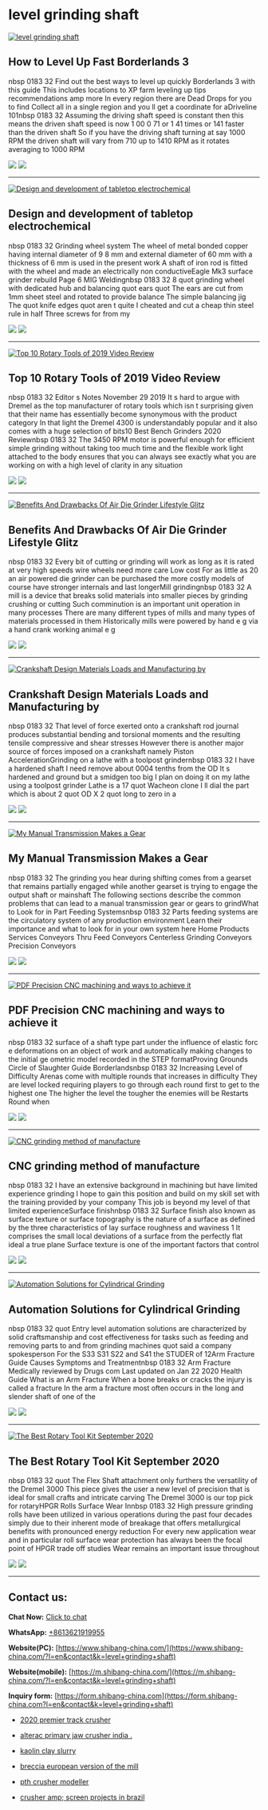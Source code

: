 # level grinding shaft

<a href="https://swt.shibang-china.com/?l=en&img&k=level+grinding+shaft" target="_blank">![level grinding shaft](http://static.shibang-china.com/all-800x300/989.jpg)</a>

## How to Level Up Fast Borderlands 3
nbsp 0183 32 Find out the best ways to level up quickly Borderlands 3 with this guide This includes locations to XP farm leveling up tips recommendations amp more In every region there are Dead Drops for you to find Collect all in a single region and you ll get a coordinate for aDriveline 101nbsp 0183 32 Assuming the driving shaft speed is constant then this means the driven shaft speed is now 1 00 0 71 or 1 41 times or 141 faster than the driven shaft So if you have the driving shaft turning at say 1000 RPM the driven shaft will vary from 710 up to 1410 RPM as it rotates averaging to 1000 RPM


<a href="https://whatsapp.shibangsoft.com/WhatsApp.php" target="_blank" title="WhatsApp">![](http://static.shibang-china.com/icon/whatsapp.png)</a> <a href="https://swt.shibang-china.com/?l=en&icon&k=level+grinding+shaft" target="_blank">![](http://static.shibang-china.com/icon/chat-en.png)</a>

---

<a href="https://swt.shibang-china.com/?l=en&img&k=level+grinding+shaft" target="_blank">![Design and development of tabletop electrochemical](http://static.shibang-china.com/all-800x300/724.jpg)</a>

## Design and development of tabletop electrochemical
nbsp 0183 32 Grinding wheel system The wheel of metal bonded copper having internal diameter of 9 8 mm and external diameter of 60 mm with a thickness of 6 mm is used in the present work A shaft of iron rod is fitted with the wheel and made an electrically non conductiveEagle Mk3 surface grinder rebuild Page 6 MIG Weldingnbsp 0183 32 8 quot grinding wheel with dedicated hub and balancing quot ears quot The ears are cut from 1mm sheet steel and rotated to provide balance The simple balancing jig The quot knife edges quot aren t quite I cheated and cut a cheap thin steel rule in half Three screws for from my


<a href="https://whatsapp.shibangsoft.com/WhatsApp.php" target="_blank" title="WhatsApp">![](http://static.shibang-china.com/icon/whatsapp.png)</a> <a href="https://swt.shibang-china.com/?l=en&icon&k=level+grinding+shaft" target="_blank">![](http://static.shibang-china.com/icon/chat-en.png)</a>

---

<a href="https://swt.shibang-china.com/?l=en&img&k=level+grinding+shaft" target="_blank">![Top 10 Rotary Tools of 2019 Video Review](http://static.shibang-china.com/all-800x300/1474.jpg)</a>

## Top 10 Rotary Tools of 2019 Video Review
nbsp 0183 32 Editor s Notes November 29 2019 It s hard to argue with Dremel as the top manufacturer of rotary tools which isn t surprising given that their name has essentially become synonymous with the product category In that light the Dremel 4300 is understandably popular and it also comes with a huge selection of bits10 Best Bench Grinders 2020 Reviewnbsp 0183 32 The 3450 RPM motor is powerful enough for efficient simple grinding without taking too much time and the flexible work light attached to the body ensures that you can always see exactly what you are working on with a high level of clarity in any situation


<a href="https://whatsapp.shibangsoft.com/WhatsApp.php" target="_blank" title="WhatsApp">![](http://static.shibang-china.com/icon/whatsapp.png)</a> <a href="https://swt.shibang-china.com/?l=en&icon&k=level+grinding+shaft" target="_blank">![](http://static.shibang-china.com/icon/chat-en.png)</a>

---

<a href="https://swt.shibang-china.com/?l=en&img&k=level+grinding+shaft" target="_blank">![Benefits And Drawbacks Of Air Die Grinder Lifestyle Glitz](http://static.shibang-china.com/all-800x300/944.jpg)</a>

## Benefits And Drawbacks Of Air Die Grinder Lifestyle Glitz
nbsp 0183 32 Every bit of cutting or grinding will work as long as it is rated at very high speeds wire wheels need more care Low cost For as little as 20 an air powered die grinder can be purchased the more costly models of course have stronger internals and last longerMill grindingnbsp 0183 32 A mill is a device that breaks solid materials into smaller pieces by grinding crushing or cutting Such comminution is an important unit operation in many processes There are many different types of mills and many types of materials processed in them Historically mills were powered by hand e g via a hand crank working animal e g


<a href="https://whatsapp.shibangsoft.com/WhatsApp.php" target="_blank" title="WhatsApp">![](http://static.shibang-china.com/icon/whatsapp.png)</a> <a href="https://swt.shibang-china.com/?l=en&icon&k=level+grinding+shaft" target="_blank">![](http://static.shibang-china.com/icon/chat-en.png)</a>

---

<a href="https://swt.shibang-china.com/?l=en&img&k=level+grinding+shaft" target="_blank">![Crankshaft Design Materials Loads and Manufacturing by](http://static.shibang-china.com/all-800x300/272.jpg)</a>

## Crankshaft Design Materials Loads and Manufacturing by
nbsp 0183 32 That level of force exerted onto a crankshaft rod journal produces substantial bending and torsional moments and the resulting tensile compressive and shear stresses However there is another major source of forces imposed on a crankshaft namely Piston AccelerationGrinding on a lathe with a toolpost grindernbsp 0183 32 I have a hardened shaft I need remove about 0004 tenths from the OD It s hardened and ground but a smidgen too big I plan on doing it on my lathe using a toolpost grinder Lathe is a 17 quot Wacheon clone I ll dial the part which is about 2 quot OD X 2 quot long to zero in a


<a href="https://whatsapp.shibangsoft.com/WhatsApp.php" target="_blank" title="WhatsApp">![](http://static.shibang-china.com/icon/whatsapp.png)</a> <a href="https://swt.shibang-china.com/?l=en&icon&k=level+grinding+shaft" target="_blank">![](http://static.shibang-china.com/icon/chat-en.png)</a>

---

<a href="https://swt.shibang-china.com/?l=en&img&k=level+grinding+shaft" target="_blank">![My Manual Transmission Makes a Gear](http://static.shibang-china.com/all-800x300/15.jpg)</a>

## My Manual Transmission Makes a Gear
nbsp 0183 32 The grinding you hear during shifting comes from a gearset that remains partially engaged while another gearset is trying to engage the output shaft or mainshaft The following sections describe the common problems that can lead to a manual transmission gear or gears to grindWhat to Look for in Part Feeding Systemsnbsp 0183 32 Parts feeding systems are the circulatory system of any production environment Learn their importance and what to look for in your own system here Home Products Services Conveyors Thru Feed Conveyors Centerless Grinding Conveyors Precision Conveyors


<a href="https://whatsapp.shibangsoft.com/WhatsApp.php" target="_blank" title="WhatsApp">![](http://static.shibang-china.com/icon/whatsapp.png)</a> <a href="https://swt.shibang-china.com/?l=en&icon&k=level+grinding+shaft" target="_blank">![](http://static.shibang-china.com/icon/chat-en.png)</a>

---

<a href="https://swt.shibang-china.com/?l=en&img&k=level+grinding+shaft" target="_blank">![PDF Precision CNC machining and ways to achieve it](http://static.shibang-china.com/all-800x300/1315.jpg)</a>

## PDF Precision CNC machining and ways to achieve it
nbsp 0183 32 surface of a shaft type part under the influence of elastic forc e deformations on an object of work and automatically making changes to the initial ge ometric model recorded in the STEP formatProving Grounds Circle of Slaughter Guide Borderlandsnbsp 0183 32 Increasing Level of Difficulty Arenas come with multiple rounds that increases in difficulty They are level locked requiring players to go through each round first to get to the highest one The higher the level the tougher the enemies will be Restarts Round when


<a href="https://whatsapp.shibangsoft.com/WhatsApp.php" target="_blank" title="WhatsApp">![](http://static.shibang-china.com/icon/whatsapp.png)</a> <a href="https://swt.shibang-china.com/?l=en&icon&k=level+grinding+shaft" target="_blank">![](http://static.shibang-china.com/icon/chat-en.png)</a>

---

<a href="https://swt.shibang-china.com/?l=en&img&k=level+grinding+shaft" target="_blank">![CNC grinding method of manufacture](http://static.shibang-china.com/all-800x300/113.jpg)</a>

## CNC grinding method of manufacture
nbsp 0183 32 I have an extensive background in machining but have limited experience grinding I hope to gain this position and build on my skill set with the training provided by your company This job is beyond my level of that limited experienceSurface finishnbsp 0183 32 Surface finish also known as surface texture or surface topography is the nature of a surface as defined by the three characteristics of lay surface roughness and waviness 1 It comprises the small local deviations of a surface from the perfectly flat ideal a true plane Surface texture is one of the important factors that control


<a href="https://whatsapp.shibangsoft.com/WhatsApp.php" target="_blank" title="WhatsApp">![](http://static.shibang-china.com/icon/whatsapp.png)</a> <a href="https://swt.shibang-china.com/?l=en&icon&k=level+grinding+shaft" target="_blank">![](http://static.shibang-china.com/icon/chat-en.png)</a>

---

<a href="https://swt.shibang-china.com/?l=en&img&k=level+grinding+shaft" target="_blank">![Automation Solutions for Cylindrical Grinding](http://static.shibang-china.com/all-800x300/505.jpg)</a>

## Automation Solutions for Cylindrical Grinding
nbsp 0183 32 quot Entry level automation solutions are characterized by solid craftsmanship and cost effectiveness for tasks such as feeding and removing parts to and from grinding machines quot said a company spokesperson For the S33 S31 S22 and S41 the STUDER of 12Arm Fracture Guide Causes Symptoms and Treatmentnbsp 0183 32 Arm Fracture Medically reviewed by Drugs com Last updated on Jan 22 2020 Health Guide What is an Arm Fracture When a bone breaks or cracks the injury is called a fracture In the arm a fracture most often occurs in the long and slender shaft of one of the


<a href="https://whatsapp.shibangsoft.com/WhatsApp.php" target="_blank" title="WhatsApp">![](http://static.shibang-china.com/icon/whatsapp.png)</a> <a href="https://swt.shibang-china.com/?l=en&icon&k=level+grinding+shaft" target="_blank">![](http://static.shibang-china.com/icon/chat-en.png)</a>

---

<a href="https://swt.shibang-china.com/?l=en&img&k=level+grinding+shaft" target="_blank">![The Best Rotary Tool Kit September 2020](http://static.shibang-china.com/all-800x300/458.jpg)</a>

## The Best Rotary Tool Kit September 2020
nbsp 0183 32 quot The Flex Shaft attachment only furthers the versatility of the Dremel 3000 This piece gives the user a new level of precision that is ideal for small crafts and intricate carving The Dremel 3000 is our top pick for rotaryHPGR Rolls Surface Wear Innbsp 0183 32 High pressure grinding rolls have been utilized in various operations during the past four decades simply due to their inherent mode of breakage that offers metallurgical benefits with pronounced energy reduction For every new application wear and in particular roll surface wear protection has always been the focal point of HPGR trade off studies Wear remains an important issue throughout


<a href="https://whatsapp.shibangsoft.com/WhatsApp.php" target="_blank" title="WhatsApp">![](http://static.shibang-china.com/icon/whatsapp.png)</a> <a href="https://swt.shibang-china.com/?l=en&icon&k=level+grinding+shaft" target="_blank">![](http://static.shibang-china.com/icon/chat-en.png)</a>

---
## Contact us:

**Chat Now:** [Click to chat](https://swt.shibang-china.com?l=en&contact&k=level+grinding+shaft)

**WhatsApp:**  [+8613621919955](https://whatsapp.shibangsoft.com/WhatsApp.php)

**Website(PC):** [https://www.shibang-china.com/](https://www.shibang-china.com/?l=en&contact&k=level+grinding+shaft)

**Website(mobile):** [https://m.shibang-china.com/](https://m.shibang-china.com/?l=en&contact&k=level+grinding+shaft)

**Inquiry form:** [https://form.shibang-china.com](https://form.shibang-china.com?l=en&contact&k=level+grinding+shaft)

* [2020 premier track crusher](../170/2020%20premier%20track%20crusher.md)

* [alterac primary jaw crusher india .](../168/alterac%20primary%20jaw%20crusher%20india%20..md)

* [kaolin clay slurry](../162/kaolin%20clay%20slurry.md)

* [breccia european version of the mill](../162/breccia%20european%20version%20of%20the%20mill.md)

* [pth crusher modeller](../169/pth%20crusher%20modeller.md)

* [crusher amp; screen projects in brazil](../168/crusher%20amp%3B%20screen%20projects%20in%20brazil.md)